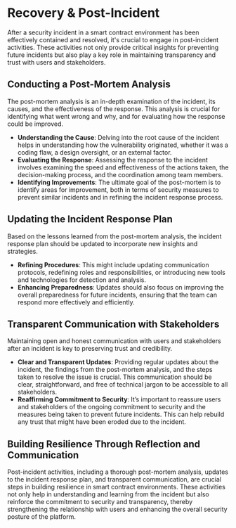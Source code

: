 # Recovery & Post-Incident

After a security incident in a smart contract environment has been effectively contained and resolved, it's crucial to engage in post-incident activities. These activities not only provide critical insights for preventing future incidents but also play a key role in maintaining transparency and trust with users and stakeholders.

## Conducting a Post-Mortem Analysis

The post-mortem analysis is an in-depth examination of the incident, its causes, and the effectiveness of the response. This analysis is crucial for identifying what went wrong and why, and for evaluating how the response could be improved.

* **Understanding the Cause**: Delving into the root cause of the incident helps in understanding how the vulnerability originated, whether it was a coding flaw, a design oversight, or an external factor.
* **Evaluating the Response**: Assessing the response to the incident involves examining the speed and effectiveness of the actions taken, the decision-making process, and the coordination among team members.
* **Identifying Improvements**: The ultimate goal of the post-mortem is to identify areas for improvement, both in terms of security measures to prevent similar incidents and in refining the incident response process.

## Updating the Incident Response Plan

Based on the lessons learned from the post-mortem analysis, the incident response plan should be updated to incorporate new insights and strategies.

* **Refining Procedures**: This might include updating communication protocols, redefining roles and responsibilities, or introducing new tools and technologies for detection and analysis.
* **Enhancing Preparedness**: Updates should also focus on improving the overall preparedness for future incidents, ensuring that the team can respond more effectively and efficiently.

## Transparent Communication with Stakeholders

Maintaining open and honest communication with users and stakeholders after an incident is key to preserving trust and credibility.

* **Clear and Transparent Updates**: Providing regular updates about the incident, the findings from the post-mortem analysis, and the steps taken to resolve the issue is crucial. This communication should be clear, straightforward, and free of technical jargon to be accessible to all stakeholders.
* **Reaffirming Commitment to Security**: It’s important to reassure users and stakeholders of the ongoing commitment to security and the measures being taken to prevent future incidents. This can help rebuild any trust that might have been eroded due to the incident.

## Building Resilience Through Reflection and Communication

Post-incident activities, including a thorough post-mortem analysis, updates to the incident response plan, and transparent communication, are crucial steps in building resilience in smart contract environments. These activities not only help in understanding and learning from the incident but also reinforce the commitment to security and transparency, thereby strengthening the relationship with users and enhancing the overall security posture of the platform.
